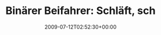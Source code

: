 ---
retweeted: false
source: <a href="http://twitter.com" rel="nofollow">Twitter Web Client</a>
entities:
  hashtags:
  - text: LE
    indices:
    - '75'
    - '78'
  - text: SXF
    indices:
    - '81'
    - '85'
  symbols: []
  user_mentions: []
  urls: []
display_text_range:
- '0'
- '85'
favorite_count: '1'
id_str: '2593002515'
truncated: false
retweet_count: '0'
id: '2593002515'
created_at: Sun Jul 12 02:52:30 +0000 2009
favorited: false
full_text: 'Binärer Beifahrer: Schläft, schläft nicht. Bisher aber mehr null als eins.
  #LE - #SXF'
lang: de
tags:
- LE
- SXF
- pesos:twitter
date: '2009-07-12T02:52:30+00:00'
src: https://twitter.com/bascht/status/2593002515
original_url: https://twitter.com/bascht/status/2593002515
type: twitter_tweet
text: 'Binärer Beifahrer: Schläft, schläft nicht. Bisher aber mehr null als eins.
  #LE - #SXF'
title: 'Binärer Beifahrer: Schläft, sch'

---
